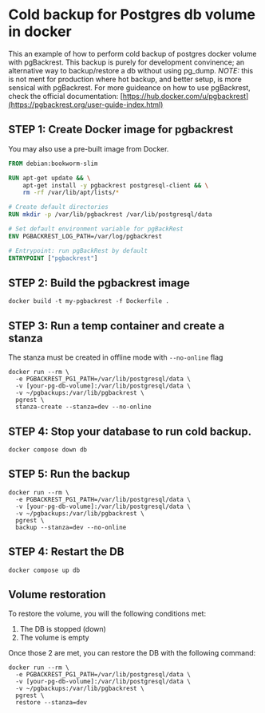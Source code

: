 # Cold backup for Postgres db volume in docker
This an example of how to perform cold backup of postgres docker volume with pgBackrest.
This backup is purely for development convinence; an alternative way to backup/restore a db without using pg_dump. 
*NOTE:* this is not ment for production where hot backup, and better setup, is more sensical with pgBackrest.
For more guideance on how to use pgBackrest, check the official documentation: [https://hub.docker.com/u/pgbackrest](https://pgbackrest.org/user-guide-index.html)

## STEP 1: Create Docker image for pgbackrest
You may also use a pre-built image from Docker.

```Dockerfile
FROM debian:bookworm-slim

RUN apt-get update && \
    apt-get install -y pgbackrest postgresql-client && \
    rm -rf /var/lib/apt/lists/*

# Create default directories
RUN mkdir -p /var/lib/pgbackrest /var/lib/postgresql/data

# Set default environment variable for pgBackRest
ENV PGBACKREST_LOG_PATH=/var/log/pgbackrest

# Entrypoint: run pgBackRest by default
ENTRYPOINT ["pgbackrest"]
```

## STEP 2: Build the pgbackrest image

```
docker build -t my-pgbackrest -f Dockerfile .
```

## STEP 3: Run a temp container and create a stanza
The stanza must be created in offline mode with `--no-online` flag

```
docker run --rm \
  -e PGBACKREST_PG1_PATH=/var/lib/postgresql/data \
  -v [your-pg-db-volume]:/var/lib/postgresql/data \
  -v ~/pgbackups:/var/lib/pgbackrest \
  pgrest \
  stanza-create --stanza=dev --no-online
```

## STEP 4: Stop your database to run cold backup.

```
docker compose down db
```

## STEP 5: Run the backup

```
docker run --rm \
  -e PGBACKREST_PG1_PATH=/var/lib/postgresql/data \
  -v [your-pg-db-volume]:/var/lib/postgresql/data \
  -v ~/pgbackups:/var/lib/pgbackrest \
  pgrest \
  backup --stanza=dev --no-online
```

## STEP 4: Restart the DB

```
docker compose up db
```

## Volume restoration

To restore the volume, you will the following conditions met:
1. The DB is stopped (down)
2. The volume is empty

Once those 2 are met, you can restore the DB with the following command:
```
docker run --rm \
  -e PGBACKREST_PG1_PATH=/var/lib/postgresql/data \
  -v [your-pg-db-volume]:/var/lib/postgresql/data \
  -v ~/pgbackups:/var/lib/pgbackrest \
  pgrest \
  restore --stanza=dev
```




